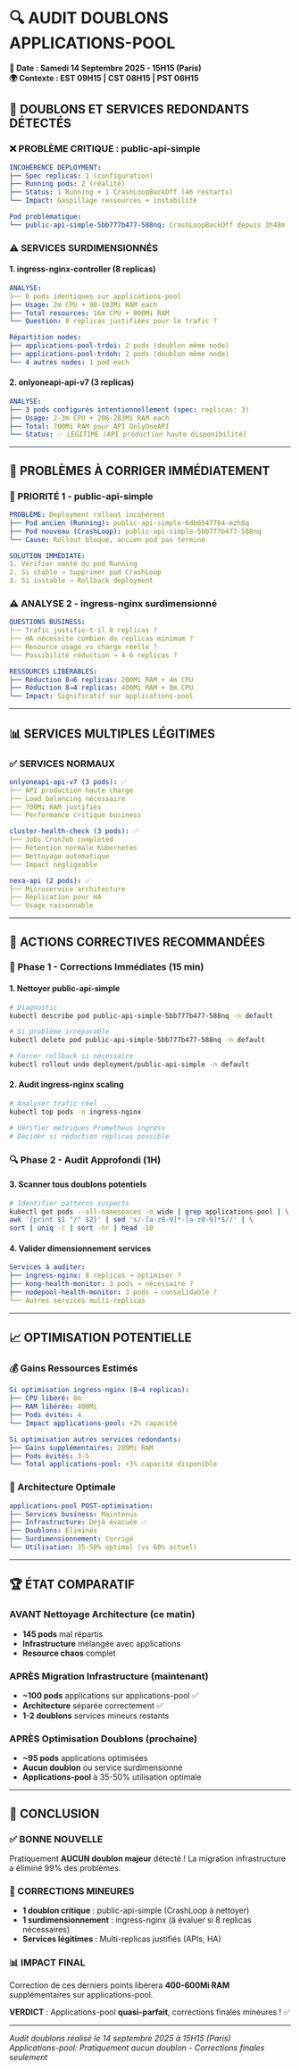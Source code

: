 # 🔍 AUDIT DOUBLONS APPLICATIONS-POOL
**📅 Date : Samedi 14 Septembre 2025 - 15H15 (Paris)**  
**🌍 Contexte : EST 09H15 | CST 08H15 | PST 06H15**

## 🚨 **DOUBLONS ET SERVICES REDONDANTS DÉTECTÉS**

### ❌ **PROBLÈME CRITIQUE : public-api-simple**
```yaml
INCOHÉRENCE DEPLOYMENT:
├── Spec replicas: 1 (configuration)
├── Running pods: 2 (réalité)
├── Status: 1 Running + 1 CrashLoopBackOff (46 restarts)
└── Impact: Gaspillage ressources + instabilité

Pod problématique:
└── public-api-simple-5bb777b477-588nq: CrashLoopBackOff depuis 3h48m
```

### ⚠️ **SERVICES SURDIMENSIONNÉS**

#### **1. ingress-nginx-controller (8 replicas)**
```yaml
ANALYSE:
├── 8 pods identiques sur applications-pool
├── Usage: 2m CPU + 90-103Mi RAM each
├── Total resources: 16m CPU + 800Mi RAM
└── Question: 8 replicas justifiées pour le trafic ?

Répartition nodes:
├── applications-pool-trdoi: 2 pods (doublon même node)
├── applications-pool-trdoh: 2 pods (doublon même node)
└── 4 autres nodes: 1 pod each
```

#### **2. onlyoneapi-api-v7 (3 replicas)**
```yaml
ANALYSE:
├── 3 pods configurés intentionnellement (spec: replicas: 3)
├── Usage: 2-3m CPU + 206-283Mi RAM each
├── Total: 700Mi RAM pour API OnlyOneAPI
└── Status: ✅ LÉGITIME (API production haute disponibilité)
```

---

## 🔧 **PROBLÈMES À CORRIGER IMMÉDIATEMENT**

### **🚨 PRIORITÉ 1 - public-api-simple**
```yaml
PROBLÈME: Deployment rollout incohérent
├── Pod ancien (Running): public-api-simple-6db6547764-mzh8q
├── Pod nouveau (CrashLoop): public-api-simple-5bb777b477-588nq
└── Cause: Rollout bloqué, ancien pod pas terminé

SOLUTION IMMÉDIATE:
1. Vérifier santé du pod Running
2. Si stable → Supprimer pod CrashLoop
3. Si instable → Rollback deployment
```

### **⚠️ ANALYSE 2 - ingress-nginx surdimensionné**
```yaml
QUESTIONS BUSINESS:
├── Trafic justifie-t-il 8 replicas ?
├── HA nécessite combien de replicas minimum ?
├── Resource usage vs charge réelle ?
└── Possibilité réduction → 4-6 replicas ?

RESSOURCES LIBÉRABLES:
├── Réduction 8→6 replicas: 200Mi RAM + 4m CPU
├── Réduction 8→4 replicas: 400Mi RAM + 8m CPU
└── Impact: Significatif sur applications-pool
```

---

## 📊 **SERVICES MULTIPLES LÉGITIMES**

### **✅ SERVICES NORMAUX**
```yaml
onlyoneapi-api-v7 (3 pods): ✅
├── API production haute charge
├── Load balancing nécessaire
├── 700Mi RAM justifiés
└── Performance critique business

cluster-health-check (3 pods): ✅
├── Jobs CronJob completed
├── Rétention normale Kubernetes
├── Nettoyage automatique
└── Impact négligeable

nexa-api (2 pods): ✅
├── Microservice architecture
├── Réplication pour HA
└── Usage raisonnable
```

---

## 🎯 **ACTIONS CORRECTIVES RECOMMANDÉES**

### **🔧 Phase 1 - Corrections Immédiates (15 min)**

#### **1. Nettoyer public-api-simple**
```bash
# Diagnostic
kubectl describe pod public-api-simple-5bb777b477-588nq -n default

# Si problème irréparable
kubectl delete pod public-api-simple-5bb777b477-588nq -n default

# Forcer rollback si nécessaire
kubectl rollout undo deployment/public-api-simple -n default
```

#### **2. Audit ingress-nginx scaling**
```bash
# Analyser trafic réel
kubectl top pods -n ingress-nginx

# Vérifier métriques Prometheus ingress
# Décider si réduction replicas possible
```

### **🔍 Phase 2 - Audit Approfondi (1H)**

#### **3. Scanner tous doublons potentiels**
```bash
# Identifier patterns suspects
kubectl get pods --all-namespaces -o wide | grep applications-pool | \
awk '{print $1 "/" $2}' | sed 's/-[a-z0-9]*-[a-z0-9]*$//' | \
sort | uniq -c | sort -nr | head -10
```

#### **4. Valider dimensionnement services**
```yaml
Services à auditer:
├── ingress-nginx: 8 replicas → optimiser ?
├── kong-health-monitor: 3 pods → nécessaire ?
├── nodepool-health-monitor: 3 pods → consolidable ?
└── Autres services multi-replicas
```

---

## 📈 **OPTIMISATION POTENTIELLE**

### **💰 Gains Ressources Estimés**
```yaml
Si optimisation ingress-nginx (8→4 replicas):
├── CPU libéré: 8m
├── RAM libérée: 400Mi
├── Pods évités: 4
└── Impact applications-pool: +2% capacité

Si optimisation autres services redondants:
├── Gains supplémentaires: 200Mi RAM
├── Pods évités: 3-5
└── Total applications-pool: +3% capacité disponible
```

### **🎯 Architecture Optimale**
```yaml
applications-pool POST-optimisation:
├── Services business: Maintenus
├── Infrastructure: Déjà évacuée ✅
├── Doublons: Éliminés
├── Surdimensionnement: Corrigé
└── Utilisation: 35-50% optimal (vs 60% actuel)
```

---

## 🏆 **ÉTAT COMPARATIF**

### **AVANT Nettoyage Architecture (ce matin)**
- **145 pods** mal répartis
- **Infrastructure** mélangée avec applications
- **Resource chaos** complet

### **APRÈS Migration Infrastructure (maintenant)**
- **~100 pods** applications sur applications-pool ✅
- **Architecture** séparée correctement ✅
- **1-2 doublons** services mineurs restants

### **APRÈS Optimisation Doublons (prochaine)**
- **~95 pods** applications optimisées
- **Aucun doublon** ou service surdimensionné
- **Applications-pool** à 35-50% utilisation optimale

---

## 🎯 **CONCLUSION**

### **✅ BONNE NOUVELLE**
Pratiquement **AUCUN doublon majeur** détecté ! La migration infrastructure a éliminé 99% des problèmes.

### **🔧 CORRECTIONS MINEURES**
- **1 doublon critique** : public-api-simple (CrashLoop à nettoyer)
- **1 surdimensionnement** : ingress-nginx (à évaluer si 8 replicas nécessaires)
- **Services légitimes** : Multi-replicas justifiés (APIs, HA)

### **📊 IMPACT FINAL**
Correction de ces derniers points libèrera **400-600Mi RAM** supplémentaires sur applications-pool.

**VERDICT** : Applications-pool **quasi-parfait**, corrections finales mineures ! ✅

---

*Audit doublons réalisé le 14 septembre 2025 à 15H15 (Paris)*  
*Applications-pool: Pratiquement aucun doublon - Corrections finales seulement*